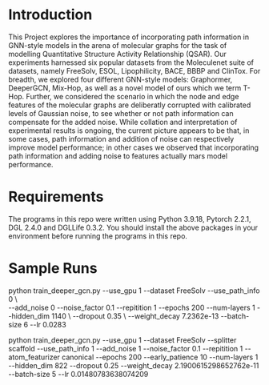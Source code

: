 # Introduction
This Project explores the importance of incorporating path information in GNN-style models in the arena of molecular graphs for the task of modelling Quantitative Structure Activity Relationship (QSAR). Our experiments harnessed six popular datasets from the Moleculenet suite of datasets, namely FreeSolv, ESOL, Lipophilicity, BACE, BBBP and ClinTox. For breadth, we explored four different GNN-style models: Graphormer, DeeperGCN, Mix-Hop, as well as a novel model of ours which we term T-Hop. Further, we considered the scenario in which the node and edge features of the molecular graphs are deliberatly corrupted with calibrated levels of Gaussian noise, to see whether or not path information can compensate for the added noise. While collation and interpretation of experimental results is ongoing, the current picture appears to be that, in some cases, path information and addition of noise can respectively improve model performance; in other cases we observed that incorporating path information and adding noise to features actually mars model performance.

# Requirements
The programs in this repo were written using Python 3.9.18, Pytorch 2.2.1, DGL 2.4.0 and DGLLife 0.3.2. You should install the above packages in your environment before running the programs in this repo.

# Sample Runs

python train_deeper_gcn.py  --use_gpu 1 --dataset FreeSolv --use_path_info 0  \\ \
--add_noise 0 --noise_factor 0.1 --repitition 1 --epochs 200  --num-layers 1 --hidden_dim 1140  \\
--dropout 0.35 \\ --weight_decay 7.2362e-13  --batch-size 6  --lr 0.0283


python train_deeper_gcn.py  --use_gpu 1 --dataset FreeSolv  --splitter scaffold           --use_path_info 1 --add_noise 1 --noise_factor 0.1  --repitition 1      --atom_featurizer  canonical   --epochs 200    --early_patience 10       --num-layers 1    --hidden_dim 822   --dropout 0.25             --weight_decay 2.1900615298652762e-11  --batch-size 5  --lr 0.01480783638074209                 






